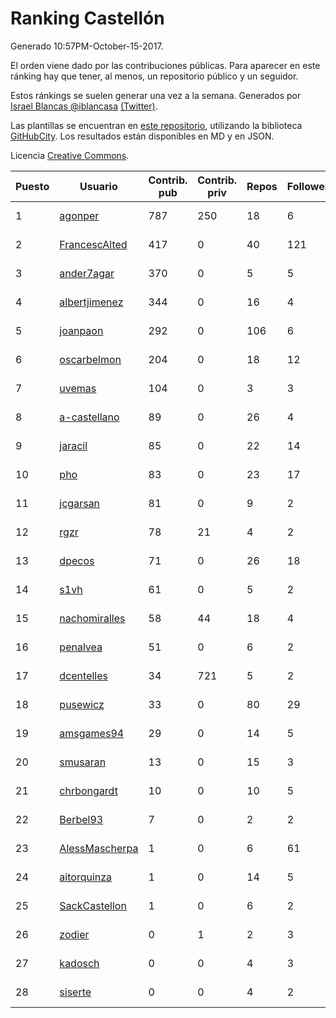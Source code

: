 # Ranking Castellón

Generado 10:57PM-October-15-2017.

El orden viene dado por las contribuciones públicas. Para aparecer en este ránking hay que tener, al menos, un repositorio público y un seguidor.

Estos ránkings se suelen generar una vez a la semana. Generados por [Israel Blancas @iblancasa](https://github.com/iblancasa/) [(Twitter)](https://twitter.com/iblancasa).

Las plantillas se encuentran en [este repositorio](https://github.com/iblancasa/GH-Spanish-Ranking), utilizando la biblioteca [GitHubCity](https://github.com/iblancasa/GitHubCity). Los resultados están disponibles en MD y en JSON.

Licencia [Creative Commons](https://creativecommons.org/licenses/by/4.0/).

| Puesto   |  Usuario  | Contrib. pub | Contrib. priv |Repos| Followers | Desde |  Avatar  |
|----------|-----------|--------------|---------------|-----|-----------|-------|----------|
|1|[agonper](https://github.com/agonper)|787|250|18|6|2015-01-27|![agonper](https://avatars3.githubusercontent.com/u/10727467)|
|2|[FrancescAlted](https://github.com/FrancescAlted)|417|0|40|121|2010-06-25|![FrancescAlted](https://avatars0.githubusercontent.com/u/314521)|
|3|[ander7agar](https://github.com/ander7agar)|370|0|5|5|2014-03-06|![ander7agar](https://avatars2.githubusercontent.com/u/6875232)|
|4|[albertjimenez](https://github.com/albertjimenez)|344|0|16|4|2015-05-21|![albertjimenez](https://avatars3.githubusercontent.com/u/12547680)|
|5|[joanpaon](https://github.com/joanpaon)|292|0|106|6|2013-06-30|![joanpaon](https://avatars1.githubusercontent.com/u/4895527)|
|6|[oscarbelmon](https://github.com/oscarbelmon)|204|0|18|12|2013-04-05|![oscarbelmon](https://avatars0.githubusercontent.com/u/4066452)|
|7|[uvemas](https://github.com/uvemas)|104|0|3|3|2011-10-03|![uvemas](https://avatars1.githubusercontent.com/u/1099529)|
|8|[a-castellano](https://github.com/a-castellano)|89|0|26|4|2015-03-17|![a-castellano](https://avatars0.githubusercontent.com/u/11519707)|
|9|[jaracil](https://github.com/jaracil)|85|0|22|14|2014-01-10|![jaracil](https://avatars0.githubusercontent.com/u/6370372)|
|10|[pho](https://github.com/pho)|83|0|23|17|2009-05-25|![pho](https://avatars0.githubusercontent.com/u/88469)|
|11|[jcgarsan](https://github.com/jcgarsan)|81|0|9|2|2013-09-26|![jcgarsan](https://avatars3.githubusercontent.com/u/5547857)|
|12|[rgzr](https://github.com/rgzr)|78|21|4|2|2015-07-03|![rgzr](https://avatars1.githubusercontent.com/u/13169716)|
|13|[dpecos](https://github.com/dpecos)|71|0|26|18|2011-01-26|![dpecos](https://avatars0.githubusercontent.com/u/584298)|
|14|[s1vh](https://github.com/s1vh)|61|0|5|2|2014-10-09|![s1vh](https://avatars1.githubusercontent.com/u/9099118)|
|15|[nachomiralles](https://github.com/nachomiralles)|58|44|18|4|2013-06-26|![nachomiralles](https://avatars2.githubusercontent.com/u/4831513)|
|16|[penalvea](https://github.com/penalvea)|51|0|6|2|2013-04-09|![penalvea](https://avatars3.githubusercontent.com/u/4102114)|
|17|[dcentelles](https://github.com/dcentelles)|34|721|5|2|2013-07-15|![dcentelles](https://avatars2.githubusercontent.com/u/5012707)|
|18|[pusewicz](https://github.com/pusewicz)|33|0|80|29|2008-02-26|![pusewicz](https://avatars2.githubusercontent.com/u/940)|
|19|[amsgames94](https://github.com/amsgames94)|29|0|14|5|2014-03-15|![amsgames94](https://avatars3.githubusercontent.com/u/6959189)|
|20|[smusaran](https://github.com/smusaran)|13|0|15|3|2015-11-10|![smusaran](https://avatars2.githubusercontent.com/u/15787704)|
|21|[chrbongardt](https://github.com/chrbongardt)|10|0|10|5|2012-11-19|![chrbongardt](https://avatars3.githubusercontent.com/u/2834466)|
|22|[Berbel93](https://github.com/Berbel93)|7|0|2|2|2016-03-02|![Berbel93](https://avatars2.githubusercontent.com/u/17596372)|
|23|[AlessMascherpa](https://github.com/AlessMascherpa)|1|0|6|61|2011-04-03|![AlessMascherpa](https://avatars2.githubusercontent.com/u/706750)|
|24|[aitorquinza](https://github.com/aitorquinza)|1|0|14|5|2012-09-17|![aitorquinza](https://avatars3.githubusercontent.com/u/2361502)|
|25|[SackCastellon](https://github.com/SackCastellon)|1|0|6|2|2013-08-28|![SackCastellon](https://avatars3.githubusercontent.com/u/5330355)|
|26|[zodier](https://github.com/zodier)|0|1|2|3|2010-11-13|![zodier](https://avatars0.githubusercontent.com/u/480371)|
|27|[kadosch](https://github.com/kadosch)|0|0|4|3|2011-12-31|![kadosch](https://avatars1.githubusercontent.com/u/1296520)|
|28|[siserte](https://github.com/siserte)|0|0|4|2|2014-02-05|![siserte](https://avatars2.githubusercontent.com/u/6595035)|
